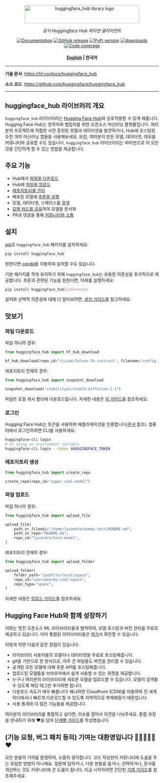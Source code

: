 <p align="center">
  <br/>
    <img alt="huggingface_hub library logo" src="https://huggingface.co/datasets/huggingface/documentation-images/raw/main/huggingface_hub.svg" width="376" height="59" style="max-width: 100%;">
  <br/>
</p>

<p align="center">
    <i>공식 Huggingface Hub 파이썬 클라이언트</i>
</p>

<p align="center">
    <a href="https://huggingface.co/docs/huggingface_hub/ko/index"><img alt="Documentation" src="https://img.shields.io/website/http/huggingface.co/docs/huggingface_hub/index.svg?down_color=red&down_message=offline&up_message=online&label=doc"></a>
    <a href="https://github.com/huggingface/huggingface_hub/releases"><img alt="GitHub release" src="https://img.shields.io/github/release/huggingface/huggingface_hub.svg"></a>
    <a href="https://github.com/huggingface/huggingface_hub"><img alt="PyPi version" src="https://img.shields.io/pypi/pyversions/huggingface_hub.svg"></a>
    <a href="https://pypi.org/project/huggingface-hub"><img alt="downloads" src="https://static.pepy.tech/badge/huggingface_hub/month"></a>
    <a href="https://codecov.io/gh/huggingface/huggingface_hub"><img alt="Code coverage" src="https://codecov.io/gh/huggingface/huggingface_hub/branch/main/graph/badge.svg?token=RXP95LE2XL"></a>
</p>

<h4 align="center"> <p> <a href="https://github.com/huggingface/huggingface_hub/blob/main/README.md">English</a> | <b>한국어</b> <p> </h4>

---

**기술 문서**: <a href="https://hf.co/docs/huggingface_hub" target="_blank">https://hf.co/docs/huggingface_hub</a>

**소스 코드**: <a href="https://github.com/huggingface/huggingface_hub" target="_blank">https://github.com/huggingface/huggingface_hub</a>

---

## huggingface_hub 라이브러리 개요

`huggingface_hub` 라이브러리는 [Hugging Face Hub](https://huggingface.co/)와 상호작용할 수 있게 해줍니다. Hugging Face Hub는 창작자와 협업자를 위한 오픈소스 머신러닝 플랫폼입니다. 여러분의 프로젝트에 적합한 사전 훈련된 모델과 데이터셋을 발견하거나, Hub에 호스팅된 수천 개의 머신러닝 앱들을 사용해보세요. 또한, 여러분이 만든 모델, 데이터셋, 데모를 커뮤니티와 공유할 수도 있습니다. `huggingface_hub` 라이브러리는 파이썬으로 이 모든 것을 간단하게 할 수 있는 방법을 제공합니다.

## 주요 기능

- Hub에서 [파일을 다운로드](https://huggingface.co/docs/huggingface_hub/ko/guides/download)
- Hub에 [파일을 업로드](https://huggingface.co/docs/huggingface_hub/ko/guides/upload)
- [레포지토리를 관리](https://huggingface.co/docs/huggingface_hub/ko/guides/repository)
- 배포된 모델에 [추론을 실행](https://huggingface.co/docs/huggingface_hub/ko/guides/inference)
- 모델, 데이터셋, 스페이스를 [검색](https://huggingface.co/docs/huggingface_hub/ko/guides/search)
- [모델 카드를 공유](https://huggingface.co/docs/huggingface_hub/ko/main/en/guides/model-cards)하여 모델을 문서화
- PR과 댓글을 통해 [커뮤니티와 소통](https://huggingface.co/docs/huggingface_hub/ko/guides/community)

## 설치

[pip](https://pypi.org/project/huggingface-hub/)로 `huggingface_hub` 패키지를 설치하세요:

```bash
pip install huggingface_hub
```

원한다면 [conda](https://huggingface.co/docs/huggingface_hub/ko/installation#install-with-conda)를 이용하여 설치할 수도 있습니다.

기본 패키지를 작게 유지하기 위해 `huggingface_hub`는 유용한 의존성을 추가적으로 제공합니다. 추론과 관련된 기능을 원한다면, 아래를 실행하세요:

```bash
pip install huggingface_hub[inference]
```

설치와 선택적 의존성에 대해 더 알아보려면, [설치 가이드](https://huggingface.co/docs/huggingface_hub/ko/installation)를 참고하세요.

## 맛보기

### 파일 다운로드

파일 하나의 경우:

```py
from huggingface_hub import hf_hub_download

hf_hub_download(repo_id="tiiuae/falcon-7b-instruct", filename="config.json")
```

레포지토리 전체의 경우:

```py
from huggingface_hub import snapshot_download

snapshot_download("stabilityai/stable-diffusion-2-1")
```

파일은 로컬 캐시 폴더에 다운로드됩니다. 자세한 내용은 [이 가이드](https://huggingface.co/docs/huggingface_hub/ko/guides/manage-cache)를 참조하세요.

### 로그인

Hugging Face Hub는 토큰을 사용하여 애플리케이션을 인증합니다([문서](https://huggingface.co/docs/hub/security-tokens) 참조). 컴퓨터에서 로그인하려면 CLI를 사용하세요:

```bash
huggingface-cli login
# or using an environment variable
huggingface-cli login --token $HUGGINGFACE_TOKEN
```

### 레포지토리 생성

```py
from huggingface_hub import create_repo

create_repo(repo_id="super-cool-model")
```

### 파일 업로드

파일 하나의 경우:

```py
from huggingface_hub import upload_file

upload_file(
    path_or_fileobj="/home/lysandre/dummy-test/README.md",
    path_in_repo="README.md",
    repo_id="lysandre/test-model",
)
```

레포지토리 전체의 경우:

```py
from huggingface_hub import upload_folder

upload_folder(
    folder_path="/path/to/local/space",
    repo_id="username/my-cool-space",
    repo_type="space",
)
```

자세한 내용은 [업로드 가이드](https://huggingface.co/docs/huggingface_hub/ko/guides/upload)를 참조하세요.

## Hugging Face Hub와 함께 성장하기

저희는 멋진 오픈소스 ML 라이브러리들과 협력하여, 모델 호스팅과 버전 관리를 무료로 제공하고 있습니다. 이미 통합된 라이브러리들은 [여기](https://huggingface.co/docs/hub/libraries)서 확인할 수 있습니다.

이렇게 하면 다음과 같은 장점이 있습니다:

- 라이브러리 사용자들의 모델이나 데이터셋을 무료로 호스팅해줍니다.
- git을 기반으로 한 방식으로, 아주 큰 파일들도 버전을 관리할 수 있습니다.
- 공개된 모든 모델에 대해 추론 API를 호스팅해줍니다.
- 업로드된 모델들을 브라우저에서 쉽게 사용할 수 있는 위젯을 제공합니다.
- 누구나 여러분의 라이브러리에 새로운 모델을 업로드할 수 있습니다. 모델이 검색될 수 있도록 해당 태그만 추가하면 됩니다.
- 다운로드 속도가 매우 빠릅니다! 왜냐하면 Cloudfront (CDN)를 이용하여 전 세계 어디에서나 빠르게 다운로드할 수 있도록 지역적으로 복제해뒀기 때문입니다.
- 사용 통계와 더 많은 기능들을 제공합니다.

여러분의 라이브러리를 통합하고 싶다면, 이슈를 열어서 의견을 나눠주세요. 통합 과정을 안내하기 위해 ❤️을 담아 [단계별 가이드](https://huggingface.co/docs/hub/adding-a-library)를 작성했습니다.

## (기능 요청, 버그 패치 등의) 기여는 대환영입니다 💙💚💛💜🧡❤️

모든 분들의 기여를 환영하며, 소중히 생각합니다. 코드 작성만이 커뮤니티에 도움을 주는 유일한 방법이 아니에요.
질문에 답하거나, 다른 분들을 돕거나, 컨택하거나, 문서를 개선하는 것도 커뮤니티에 큰 도움이 됩니다.
지금 시작하려면 간단한 [기여 가이드](https://github.com/huggingface/huggingface_hub/blob/main/CONTRIBUTING.md)를 참조해주세요.
